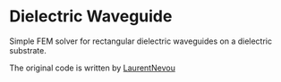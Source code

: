 # Dielectric Waveguide
Simple FEM solver for rectangular dielectric waveguides on a dielectric substrate.

The original code is written by [LaurentNevou](https://github.com/LaurentNevou/Light_WaveGuide2D)
